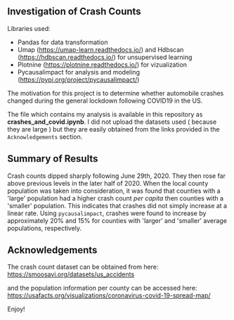## Investigation of Crash Counts

Libraries used: 
- Pandas for data transformation 
- Umap (https://umap-learn.readthedocs.io/) and Hdbscan (https://hdbscan.readthedocs.io/) for unsupervised learning
- Plotnine (https://plotnine.readthedocs.io/) for vizualization
- Pycausalimpact for analysis and modeling (https://pypi.org/project/pycausalimpact/)

The motivation for this project is to determine whether automobile crashes changed during the general lockdown following COVID19 in the US.  

The file which contains my analysis is available in this repository as **crashes_and_covid.ipynb**. I did not upload the datasets used ( because they are large ) but they are easily obtained from the links provided in the `Acknowledgements` section. 

## Summary of Results

Crash counts dipped sharply following June 29th, 2020. They then rose far above previous levels in the later half of 2020. When the local county population was taken into consideration, it was found that counties with a 'large' population had a higher crash count _per capita_ then counties with a 'smaller' population. This indicates that crashes did not simply increase at a linear rate. Using `pycausalimpact`, crashes were found to increase by approximately 20% and 15% for counties with 'larger' and 'smaller' average populations, respectively.  

## Acknowledgements

The crash count dataset can be obtained from here: 
https://smoosavi.org/datasets/us_accidents

and the population information per county can be accessed here: 
https://usafacts.org/visualizations/coronavirus-covid-19-spread-map/

Enjoy!
